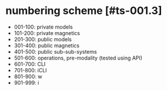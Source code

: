 # numbering scheme [#ts-001.3]

  - 001-100: private models
  - 101-200: private magnetics
  - 201-300: public models
  - 301-400: public magnetics
  - 401-500: public sub-sub-systems
  - 501-600: operations, pre-modality (tested using API)
  - 601-700: CLI
  - 701-800: iCLI
  - 801-900: w
  - 901-999: i
